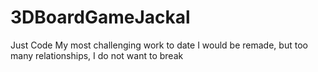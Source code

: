 # 3DBoardGameJackal
Just Code
My most challenging work to date
I would be remade, but too many relationships, I do not want to break
